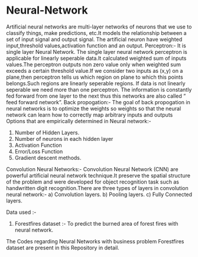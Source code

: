 # Neural-Network
Artificial neural networks are multi-layer networks of neurons that we use to classify things, make predictions, etc.It models the relationship between a set of input signal and output signal.
The artificial neuron have weighted input,threshold values,activation function and an output.
Perceptron:- It is single layer Neural Network. The single layer neural network  perceptron is applicable for linearly seperable data.It calculated weighted sum of inputs values.The perceptron outputs non zero value only when weighted sum exceeds a certain threshold value.If we consider two inputs as (x,y) on a plane,then perceptron tells us which region on plane to which this points belongs.Such regions are linearly seperable regions.
If data is not linearly seperable we need more than one perceptron.
The information is constantly fed forward from one layer to the next thus this networks are also called “ feed forward network”.
Back propogation:- The goal of back propogation in neural networks is to optimize the weights so weights so that the neural network can learn how to correctly map arbitrary inputs and outputs
Options that are empirically determined in Neural network:-
1)	Number of Hidden Layers.
2)	Number of neurons in each hidden layer
3)	Activation Function
4)	Error/Loss Function
5)	Gradient descent methods. 

Convolution Neural Networks:-
Convolution Neural Network (CNN) are powerful artificial neural network technique.It preserve the spatial structure of the problem and were developed for object recognition task such as handwritten digit recognition.There are three types of layers in convolution neural network:-
a)	Convolution layers.
b)	Pooling layers.
c)	Fully Connected layers. 


Data used :-
1)	Forestfires dataset  :- To predict the burned area of forest fires with neural network.

The Codes regarding  Neural Networks  with  business problem Forestfires dataset are present in this Repository in detail.
